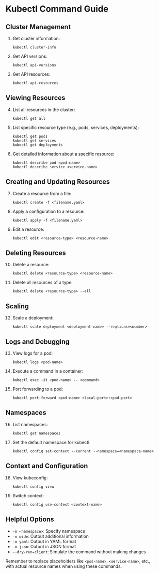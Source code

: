 # Kubectl Command Guide

## Cluster Management

1. Get cluster information:
   ```
   kubectl cluster-info
   ```

2. Get API versions:
   ```
   kubectl api-versions
   ```

3. Get API resources:
   ```
   kubectl api-resources
   ```

## Viewing Resources

4. List all resources in the cluster:
   ```
   kubectl get all
   ```

5. List specific resource type (e.g., pods, services, deployments):
   ```
   kubectl get pods
   kubectl get services
   kubectl get deployments
   ```

6. Get detailed information about a specific resource:
   ```
   kubectl describe pod <pod-name>
   kubectl describe service <service-name>
   ```

## Creating and Updating Resources

7. Create a resource from a file:
   ```
   kubectl create -f <filename.yaml>
   ```

8. Apply a configuration to a resource:
   ```
   kubectl apply -f <filename.yaml>
   ```

9. Edit a resource:
   ```
   kubectl edit <resource-type> <resource-name>
   ```

## Deleting Resources

10. Delete a resource:
    ```
    kubectl delete <resource-type> <resource-name>
    ```

11. Delete all resources of a type:
    ```
    kubectl delete <resource-type> --all
    ```

## Scaling

12. Scale a deployment:
    ```
    kubectl scale deployment <deployment-name> --replicas=<number>
    ```

## Logs and Debugging

13. View logs for a pod:
    ```
    kubectl logs <pod-name>
    ```

14. Execute a command in a container:
    ```
    kubectl exec -it <pod-name> -- <command>
    ```

15. Port forwarding to a pod:
    ```
    kubectl port-forward <pod-name> <local-port>:<pod-port>
    ```

## Namespaces

16. List namespaces:
    ```
    kubectl get namespaces
    ```

17. Set the default namespace for kubectl:
    ```
    kubectl config set-context --current --namespace=<namespace-name>
    ```

## Context and Configuration

18. View kubeconfig:
    ```
    kubectl config view
    ```

19. Switch context:
    ```
    kubectl config use-context <context-name>
    ```

## Helpful Options

- `-n <namespace>`: Specify namespace
- `-o wide`: Output additional information
- `-o yaml`: Output in YAML format
- `-o json`: Output in JSON format
- `--dry-run=client`: Simulate the command without making changes

Remember to replace placeholders like `<pod-name>`, `<service-name>`, etc., with actual resource names when using these commands.